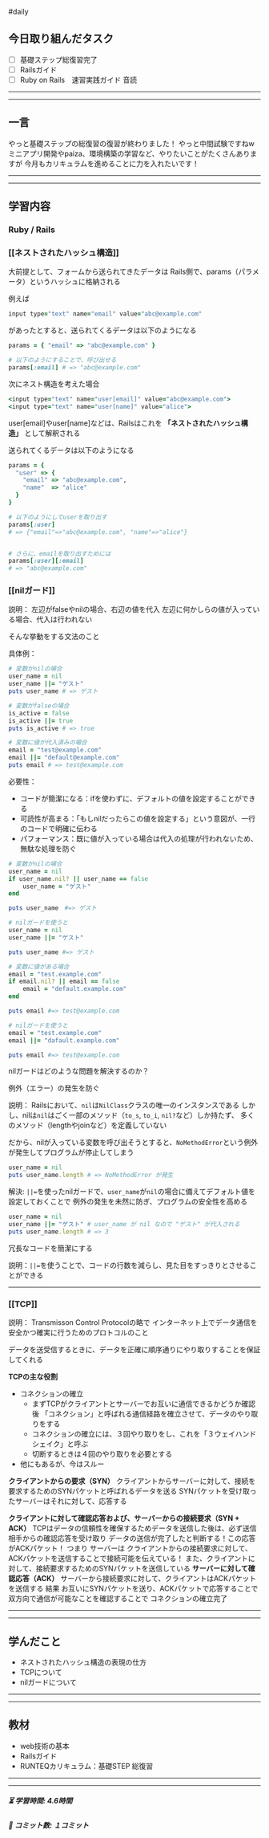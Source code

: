 #daily

## 今日取り組んだタスク

- [ ] 基礎ステップ総復習完了
- [ ] Railsガイド
- [ ] Ruby on Rails　速習実践ガイド 音読

---
---
## 一言

やっと基礎ステップの総復習の復習が終わりました！
やっと中間試験ですねw
ミニアプリ開発やpaiza、環境構築の学習など、やりたいことがたくさんありますが
今月もカリキュラムを進めることに力を入れたいです！

---
---
## 学習内容
### Ruby / Rails

### [[ネストされたハッシュ構造]]

大前提として、フォームから送られてきたデータは
Rails側で、params（パラメータ）というハッシュに格納される

例えば
```ruby
input type="text" name="email" value="abc@example.com"
```
があったとすると、送られてくるデータは以下のようになる
```ruby
params = { "email" => "abc@example.com" }

# 以下のようにすることで、呼び出せる
params[:email] # => "abc@example.com"

```


次にネスト構造を考えた場合
```ruby
<input type="text" name="user[email]" value="abc@example.com">
<input type="text" name="user[name]" value="alice">
```
user[email]やuser[name]などは、Railsはこれを **「ネストされたハッシュ構造」** として解釈される

送られてくるデータは以下のようになる
```ruby
params = {
  "user" => {
    "email" => "abc@example.com",
    "name"  => "alice"
  }
}

# 以下のようにしてuserを取り出す
params[:user]
# => {"email"=>"abc@example.com", "name"=>"alice"}


# さらに、emailを取り出すためには
params[:user][:email]
# => "abc@example.com"


```


### [[nilガード]]

説明：
左辺がfalseやnilの場合、右辺の値を代入
左辺に何かしらの値が入っている場合、代入は行われない

そんな挙動をする文法のこと

具体例：
```ruby
# 変数がnilの場合
user_name = nil
user_name ||= "ゲスト"
puts user_name # => ゲスト

# 変数がfalseの場合
is_active = false
is_active ||= true
puts is_active # => true

# 変数に値が代入済みの場合
email = "test@example.com"
email ||= "default@example.com"
puts email # => test@example.com
```

必要性：
- コードが簡潔になる：ifを使わずに、デフォルトの値を設定することができる
- 可読性が高まる：「もしnilだったらこの値を設定する」という意図が、一行のコードで明確に伝わる
- パフォーマンス：既に値が入っている場合は代入の処理が行われないため、無駄な処理を防ぐ
```ruby
# 変数がnilの場合
user_name = nil
if user_name.nil? || user_name == false
    user_name = "ゲスト"
end

puts user_name　#=> ゲスト

# nilガードを使うと
user_name = nil
user_name ||= "ゲスト"

puts user_name #=> ゲスト
```

```ruby
# 変数に値がある場合
email = "test.example.com"
if email.nil? || email == false
    email = "default.example.com"
end

puts email #=> test@example.com

# nilガードを使うと
email = "test.example.com"
email ||= "dafault.example.com"

puts email #=> test@example.com
```

nilガードはどのような問題を解決するのか？

例外（エラー）の発生を防ぐ
   
   説明：
   Railsにおいて、`nil`は`NilClass`クラスの唯一のインスタンスである
   しかし、nilは`nil`はごく一部のメソッド（`to_s`, `to_i`, `nil?`など）しか持たず、
   多くのメソッド（lengthやjoinなど）を定義していない
   
   だから、nilが入っている変数を呼び出そうとすると、`NoMethodError`という例外が発生してプログラムが停止してしまう
   
```ruby
user_name = nil
puts user_name.length # => NoMethodError が発生
```

解決:
`||=`を使ったnilガードで、`user_name`が`nil`の場合に備えてデフォルト値を設定しておくことで
例外の発生を未然に防ぎ、プログラムの安全性を高める

```ruby
user_name = nil
user_name ||= "ゲスト" # user_name が nil なので "ゲスト" が代入される
puts user_name.length # => 3
```


冗長なコードを簡潔にする

説明：`||=`を使うことで、コードの行数を減らし、見た目をすっきりとさせることができる


---


### [[TCP]]

説明：
Transmisson Control Protocolの略で
インターネット上でデータ通信を安全かつ確実に行うためのプロトコルのこと

データを送受信するときに、データを正確に順序通りにやり取りすることを保証してくれる

**TCPの主な役割**
- コネクションの確立
	- まずTCPがクライアントとサーバーでお互いに通信できるかどうか確認後
	  「コネクション」と呼ばれる通信経路を確立させて、データのやり取りをする
	- コネクションの確立には、３回やり取りをし、これを「３ウェイハンドシェイク」と呼ぶ
	- 切断するときは４回のやり取りを必要とする
- 他にもあるが、今はスルー

**クライアントからの要求（SYN）**
クライアントからサーバーに対して、接続を要求するためのSYNパケットと呼ばれるデータを送る
SYNパケットを受け取ったサーバーはそれに対して、応答する

**クライアントに対して確認応答および、サーバーからの接続要求（SYN + ACK）**
TCPはデータの信頼性を確保するためデータを送信した後は、必ず送信相手からの確認応答を受け取り
データの送信が完了したと判断する！この応答がACKパケット！
つまり
サーバーは
クライアントからの接続要求に対して、ACKパケットを送信することで接続可能を伝えている！
また、クライアントに対して、接続要求するためのSYNパケットを送信している
**サーバーに対して確認応答（ACK）**
サーバーから接続要求に対して、クライアントはACKパケットを送信する
結果
お互いにSYNパケットを送り、ACKパケットで応答することで双方向で通信が可能なことを確認することで
コネクションの確立完了





---
---
## 学んだこと

- ネストされたハッシュ構造の表現の仕方
- TCPについて
- nilガードについて


---
---
## 教材

- web技術の基本
- Railsガイド
-  RUNTEQカリキュラム：基礎STEP 総復習



---
---
##### ⏳ 学習時間: 4.6時間  
##### 🌱 コミット数: １コミット